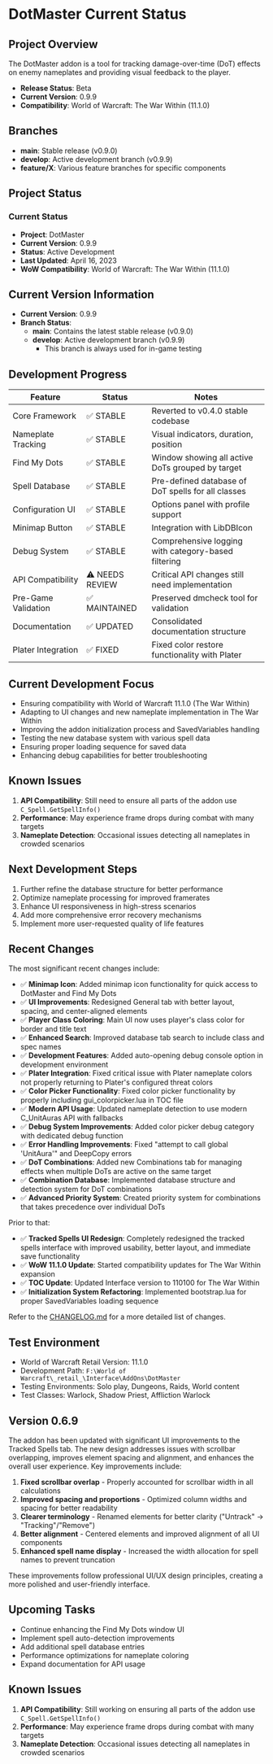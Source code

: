 # DotMaster Current Status

## Project Overview

The DotMaster addon is a tool for tracking damage-over-time (DoT) effects on enemy nameplates and providing visual feedback to the player.

- **Release Status**: Beta
- **Current Version**: 0.9.9
- **Compatibility**: World of Warcraft: The War Within (11.1.0)

## Branches

- **main**: Stable release (v0.9.0)
- **develop**: Active development branch (v0.9.9)
- **feature/X**: Various feature branches for specific components

## Project Status

### Current Status
- **Project**: DotMaster
- **Current Version**: 0.9.9
- **Status**: Active Development
- **Last Updated**: April 16, 2023
- **WoW Compatibility**: World of Warcraft: The War Within (11.1.0)

## Current Version Information

- **Current Version**: 0.9.9
- **Branch Status**:
  - **main**: Contains the latest stable release (v0.9.0)
  - **develop**: Active development branch (v0.9.9)
    - This branch is always used for in-game testing

## Development Progress

| Feature | Status | Notes |
|---------|--------|-------|
| Core Framework | ✅ STABLE | Reverted to v0.4.0 stable codebase |
| Nameplate Tracking | ✅ STABLE | Visual indicators, duration, position |
| Find My Dots | ✅ STABLE | Window showing all active DoTs grouped by target |
| Spell Database | ✅ STABLE | Pre-defined database of DoT spells for all classes |
| Configuration UI | ✅ STABLE | Options panel with profile support |
| Minimap Button | ✅ STABLE | Integration with LibDBIcon |
| Debug System | ✅ STABLE | Comprehensive logging with category-based filtering |
| API Compatibility | ⚠️ NEEDS REVIEW | Critical API changes still need implementation |
| Pre-Game Validation | ✅ MAINTAINED | Preserved dmcheck tool for validation |
| Documentation | ✅ UPDATED | Consolidated documentation structure |
| Plater Integration | ✅ FIXED | Fixed color restore functionality with Plater |

## Current Development Focus

- Ensuring compatibility with World of Warcraft 11.1.0 (The War Within)
- Adapting to UI changes and new nameplate implementation in The War Within
- Improving the addon initialization process and SavedVariables handling
- Testing the new database system with various spell data
- Ensuring proper loading sequence for saved data
- Enhancing debug capabilities for better troubleshooting

## Known Issues

1. **API Compatibility**: Still need to ensure all parts of the addon use `C_Spell.GetSpellInfo()`
2. **Performance**: May experience frame drops during combat with many targets
3. **Nameplate Detection**: Occasional issues detecting all nameplates in crowded scenarios

## Next Development Steps

1. Further refine the database structure for better performance
2. Optimize nameplate processing for improved framerates
3. Enhance UI responsiveness in high-stress scenarios
4. Add more comprehensive error recovery mechanisms
5. Implement more user-requested quality of life features

## Recent Changes

The most significant recent changes include:

- ✅ **Minimap Icon**: Added minimap icon functionality for quick access to DotMaster and Find My Dots
- ✅ **UI Improvements**: Redesigned General tab with better layout, spacing, and center-aligned elements
- ✅ **Player Class Coloring**: Main UI now uses player's class color for border and title text
- ✅ **Enhanced Search**: Improved database tab search to include class and spec names
- ✅ **Development Features**: Added auto-opening debug console option in development environment
- ✅ **Plater Integration**: Fixed critical issue with Plater nameplate colors not properly returning to Plater's configured threat colors
- ✅ **Color Picker Functionality**: Fixed color picker functionality by properly including gui_colorpicker.lua in TOC file
- ✅ **Modern API Usage**: Updated nameplate detection to use modern C_UnitAuras API with fallbacks
- ✅ **Debug System Improvements**: Added color picker debug category with dedicated debug function
- ✅ **Error Handling Improvements**: Fixed "attempt to call global 'UnitAura'" and DeepCopy errors
- ✅ **DoT Combinations**: Added new Combinations tab for managing effects when multiple DoTs are active on the same target
- ✅ **Combination Database**: Implemented database structure and detection system for DoT combinations
- ✅ **Advanced Priority System**: Created priority system for combinations that takes precedence over individual DoTs

Prior to that:
- ✅ **Tracked Spells UI Redesign**: Completely redesigned the tracked spells interface with improved usability, better layout, and immediate save functionality
- ✅ **WoW 11.1.0 Update**: Started compatibility updates for The War Within expansion
- ✅ **TOC Update**: Updated Interface version to 110100 for The War Within
- ✅ **Initialization System Refactoring**: Implemented bootstrap.lua for proper SavedVariables loading sequence

Refer to the [CHANGELOG.md](CHANGELOG.md) for a more detailed list of changes.

## Test Environment

- World of Warcraft Retail Version: 11.1.0
- Development Path: `F:\World of Warcraft\_retail_\Interface\AddOns\DotMaster`
- Testing Environments: Solo play, Dungeons, Raids, World content
- Test Classes: Warlock, Shadow Priest, Affliction Warlock

## Version 0.6.9

The addon has been updated with significant UI improvements to the Tracked Spells tab. The new design addresses issues with scrollbar overlapping, improves element spacing and alignment, and enhances the overall user experience. Key improvements include:

1. **Fixed scrollbar overlap** - Properly accounted for scrollbar width in all calculations
2. **Improved spacing and proportions** - Optimized column widths and spacing for better readability
3. **Clearer terminology** - Renamed elements for better clarity ("Untrack" → "Tracking"/"Remove")
4. **Better alignment** - Centered elements and improved alignment of all UI components
5. **Enhanced spell name display** - Increased the width allocation for spell names to prevent truncation

These improvements follow professional UI/UX design principles, creating a more polished and user-friendly interface.

## Upcoming Tasks

- Continue enhancing the Find My Dots window UI
- Implement spell auto-detection improvements
- Add additional spell database entries
- Performance optimizations for nameplate coloring
- Expand documentation for API usage

## Known Issues

1. **API Compatibility**: Still working on ensuring all parts of the addon use `C_Spell.GetSpellInfo()`
2. **Performance**: May experience frame drops during combat with many targets
3. **Nameplate Detection**: Occasional issues detecting all nameplates in crowded scenarios 